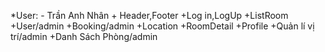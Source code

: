 *User:
    - Trần Anh Nhân
            + Header,Footer
            +Log in,LogUp
            +ListRoom
            +User/admin
            +Booking/admin
            +Location
            +RoomDetail
            +Profile
            +Quản lí vị trí/admin
            +Danh Sách Phòng/admin
            



